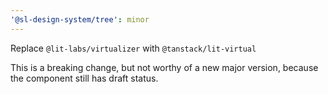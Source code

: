 ```yaml
---
'@sl-design-system/tree': minor
---
```


Replace `@lit-labs/virtualizer` with `@tanstack/lit-virtual`

This is a breaking change, but not worthy of a new major version, because the component still has draft status.
